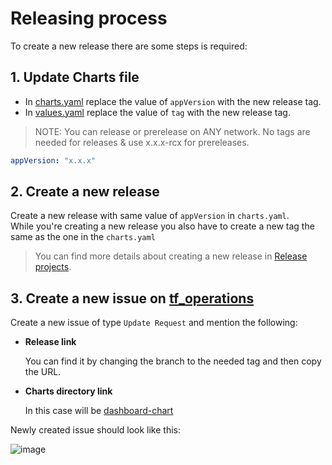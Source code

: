 # Releasing process

To create a new release there are some steps is required:

## 1. Update Charts file

- In [charts.yaml](../charts/tfgrid-dashboard/Chart.yaml) replace the value of `appVersion` with the new release tag.
- In [values.yaml](../charts/tfgrid-dashboard/values.yaml) replace the value of `tag` with the new release tag.

> NOTE: You can release or prerelease on ANY network. No tags are needed for releases & use x.x.x-rcx for prereleases.

```yaml
appVersion: "x.x.x"
```

## 2. **Create a new release**

Create a new release with same value of `appVersion` in `charts.yaml`.<br>
While you're creating a new release you also have to create a new tag the same as the one in the `charts.yaml`

> You can find more details about creating a new release in [Release projects](https://docs.github.com/en/repositories/releasing-projects-on-github/managing-releases-in-a-repository#creating-a-release).

## 3. **Create a new issue on [tf_operations](https://github.com/threefoldtech/tf_operations)**

Create a new issue of type `Update Request` and mention the following:

- **Release link**

  You can find it by changing the branch to the needed tag and then copy the URL.

- **Charts directory link**

  In this case will be [dashboard-chart](../charts/tfgrid-dashboard/)

Newly created issue should look like this:

![image](https://user-images.githubusercontent.com/40770501/214016988-96a378a6-cb8b-4e15-aeb2-2c44576f9133.png)
